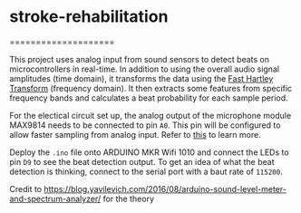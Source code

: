 # stroke-rehabilitation
====================

This project uses analog input from sound sensors to detect beats on microcontrollers in real-time. 
In addition to using the overall audio signal amplitudes (time domain), it transforms the data using the [Fast Hartley Transform](http://wiki.openmusiclabs.com/wiki/ArduinoFHT) (frequency domain).
It then extracts some features from specific frequency bands and calculates a beat probability for each sample period.

For the electical circuit set up, the analog output of the microphone module MAX9814 needs to be connected to pin  `A0`. This pin will be configured to allow faster sampling from analog input. Refer to [this](http://yaab-arduino.blogspot.com/2015/02/fast-sampling-from-analog-input.htm) to learn more.

Deploy the `.ino` file onto ARDUINO MKR Wifi 1010 and connect the LEDs to pin `D9` to see the beat detection output. To get an idea of what the beat detection is thinking, connect to the serial port with a baut rate of `115200`.

Credit to https://blog.yavilevich.com/2016/08/arduino-sound-level-meter-and-spectrum-analyzer/ for the theory

